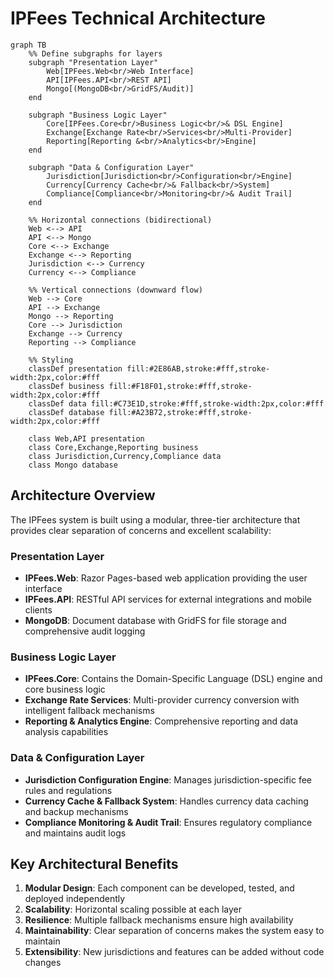 # IPFees Technical Architecture

```mermaid
graph TB
    %% Define subgraphs for layers
    subgraph "Presentation Layer"
        Web[IPFees.Web<br/>Web Interface]
        API[IPFees.API<br/>REST API]
        Mongo[(MongoDB<br/>GridFS/Audit)]
    end

    subgraph "Business Logic Layer"
        Core[IPFees.Core<br/>Business Logic<br/>& DSL Engine]
        Exchange[Exchange Rate<br/>Services<br/>Multi-Provider]
        Reporting[Reporting &<br/>Analytics<br/>Engine]
    end

    subgraph "Data & Configuration Layer"
        Jurisdiction[Jurisdiction<br/>Configuration<br/>Engine]
        Currency[Currency Cache<br/>& Fallback<br/>System]
        Compliance[Compliance<br/>Monitoring<br/>& Audit Trail]
    end

    %% Horizontal connections (bidirectional)
    Web <--> API
    API <--> Mongo
    Core <--> Exchange
    Exchange <--> Reporting
    Jurisdiction <--> Currency
    Currency <--> Compliance

    %% Vertical connections (downward flow)
    Web --> Core
    API --> Exchange
    Mongo --> Reporting
    Core --> Jurisdiction
    Exchange --> Currency
    Reporting --> Compliance

    %% Styling
    classDef presentation fill:#2E86AB,stroke:#fff,stroke-width:2px,color:#fff
    classDef business fill:#F18F01,stroke:#fff,stroke-width:2px,color:#fff
    classDef data fill:#C73E1D,stroke:#fff,stroke-width:2px,color:#fff
    classDef database fill:#A23B72,stroke:#fff,stroke-width:2px,color:#fff

    class Web,API presentation
    class Core,Exchange,Reporting business
    class Jurisdiction,Currency,Compliance data
    class Mongo database
```

## Architecture Overview

The IPFees system is built using a modular, three-tier architecture that provides clear separation of concerns and excellent scalability:

### Presentation Layer
- **IPFees.Web**: Razor Pages-based web application providing the user interface
- **IPFees.API**: RESTful API services for external integrations and mobile clients
- **MongoDB**: Document database with GridFS for file storage and comprehensive audit logging

### Business Logic Layer
- **IPFees.Core**: Contains the Domain-Specific Language (DSL) engine and core business logic
- **Exchange Rate Services**: Multi-provider currency conversion with intelligent fallback mechanisms
- **Reporting & Analytics Engine**: Comprehensive reporting and data analysis capabilities

### Data & Configuration Layer
- **Jurisdiction Configuration Engine**: Manages jurisdiction-specific fee rules and regulations
- **Currency Cache & Fallback System**: Handles currency data caching and backup mechanisms
- **Compliance Monitoring & Audit Trail**: Ensures regulatory compliance and maintains audit logs

## Key Architectural Benefits

1. **Modular Design**: Each component can be developed, tested, and deployed independently
2. **Scalability**: Horizontal scaling possible at each layer
3. **Resilience**: Multiple fallback mechanisms ensure high availability
4. **Maintainability**: Clear separation of concerns makes the system easy to maintain
5. **Extensibility**: New jurisdictions and features can be added without code changes